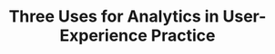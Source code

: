 ---
title: Three Uses for Analytics in User-Experience Practice
intro: In order to make the most of analytics data, UX professionals need to integrate this data where it can add value to qualitative processes instead of distract resources.
tags:
- Strategy
- Research
category:
- Analytics
link: https://www.nngroup.com/articles/analytics-user-experience/
site: Nielsen Norman
---